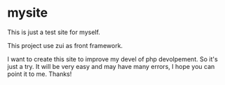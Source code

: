 # mysite
This is just a test site for myself.

This project use zui as front framework.

I want to create this site to improve my devel of php devolpement. So it's just a try. It will be very easy and may have many errors, I hope you can point it to me. Thanks!
